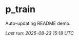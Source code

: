# p_train

Auto-updating README demo.

<!--START_SECTION:status-->
_Last run: 2025-08-23 15:18 UTC_
<!--END_SECTION:status-->























































































